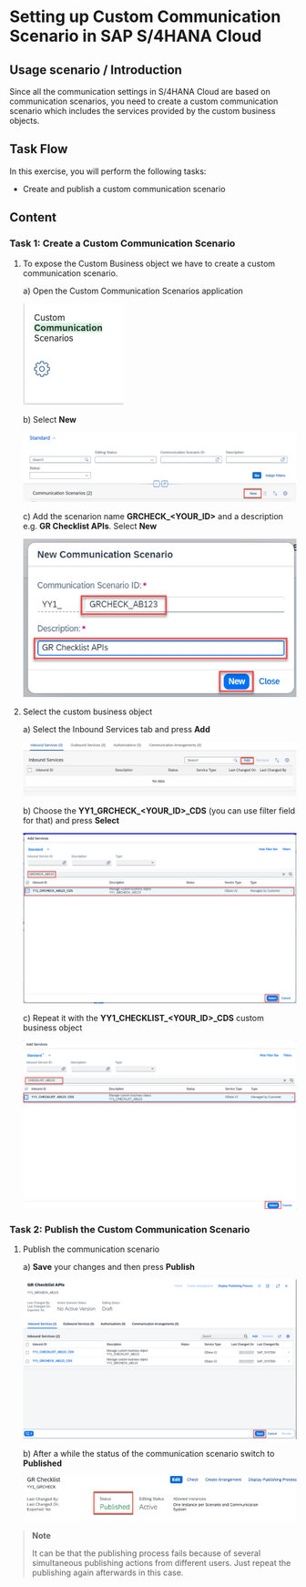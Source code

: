 # Setting up Custom Communication Scenario in SAP S/4HANA Cloud

## Usage scenario / Introduction 

Since all the communication settings in S/4HANA Cloud are based on communication scenarios, you need to create a custom communication scenario which includes the services provided by the custom business objects.


## Task Flow  

In this exercise, you will perform the following tasks:

* Create and publish a custom communication scenario


## Content

### Task 1: Create a Custom Communication Scenario

   1. To expose the Custom Business object we have to create a custom communication scenario.
      
      a) Open the Custom Communication Scenarios application

         ![custom cs](./img/cs_app.png)

      b) Select **New**

         ![add cs](./img/cs_new.png)

      c) Add the scenarion name **GRCHECK_\<YOUR_ID\>** and a description e.g. **GR Checklist APIs**. Select **New**

         ![add cs](./img/cs_new2.png)

   2. Select the custom business object
     
      a) Select the Inbound Services tab and press **Add**
       
         ![add inbound service](./img/cs_add_inbound_service.png)
     
      b) Choose the **YY1_GRCHECK_\<YOUR_ID\>_CDS** (you can use filter field for that) and press **Select** 

         ![select bo](./img/cs_select_service.png)

      c) Repeat it with the **YY1_CHECKLIST_\<YOUR_ID\>_CDS** custom business object

         ![select bo](./img/cs_checklist_select_service.png)

### Task 2: Publish the Custom Communication Scenario

   1. Publish the communication scenario
      
      a) **Save** your changes and then press **Publish**

         ![save and publish cs](./img/cs_save.png)

      b) After a while the status of the communication scenario switch to **Published**

         ![save and publish cs](./img/cs_published.png)

> **Note**
> 
> It can be that the publishing process fails because of several simultaneous publishing actions from different users. Just repeat the publishing again afterwards in this case.
